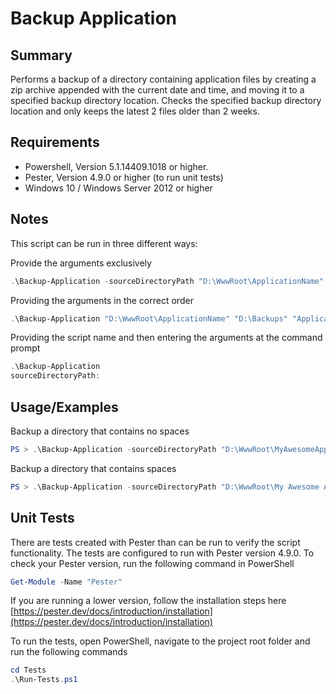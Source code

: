 # Backup Application

## Summary

Performs a backup of a directory containing application files by creating a zip archive appended with the current date and time, and moving it to a specified backup directory location. Checks the specified backup directory location and only keeps the latest 2 files older than 2 weeks.

## Requirements

- Powershell, Version 5.1.14409.1018 or higher.
- Pester, Version 4.9.0 or higher (to run unit tests)
- Windows 10 / Windows Server 2012 or higher

## Notes

This script can be run in three different ways:

Provide the arguments exclusively

```powershell
.\Backup-Application -sourceDirectoryPath "D:\WwwRoot\ApplicationName" -backupDirectoryPath "D:\Backups" -applicationName "ApplicationName"
```

Providing the arguments in the correct order

```powershell
.\Backup-Application "D:\WwwRoot\ApplicationName" "D:\Backups" "ApplicationName"
```

Providing the script name and then entering the arguments at the command prompt

```powershell
.\Backup-Application
sourceDirectoryPath:
```

## Usage/Examples

Backup a directory that contains no spaces

```powershell
PS > .\Backup-Application -sourceDirectoryPath "D:\WwwRoot\MyAwesomeApplication" -backupDirectoryPath "D:\Temp\Backups" -applicationName "MyAwesomeApplication"
```

Backup a directory that contains spaces

```powershell
PS > .\Backup-Application -sourceDirectoryPath "D:\WwwRoot\My Awesome Application" -backupDirectoryPath "D:\Temp\Backups" -applicationName "My Awesome Application"
```

## Unit Tests

There are tests created with Pester than can be run to verify the script functionality. The tests are configured to run with Pester version 4.9.0. To check your Pester version, run the following command in PowerShell

```powershell
Get-Module -Name "Pester"
```

If you are running a lower version, follow the installation steps here [https://pester.dev/docs/introduction/installation](https://pester.dev/docs/introduction/installation)

To run the tests, open PowerShell, navigate to the project root folder and run the following commands

```powershell
cd Tests
.\Run-Tests.ps1
```
